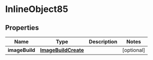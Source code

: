 

# InlineObject85

## Properties

Name | Type | Description | Notes
------------ | ------------- | ------------- | -------------
**imageBuild** | [**ImageBuildCreate**](ImageBuildCreate.md) |  |  [optional]



